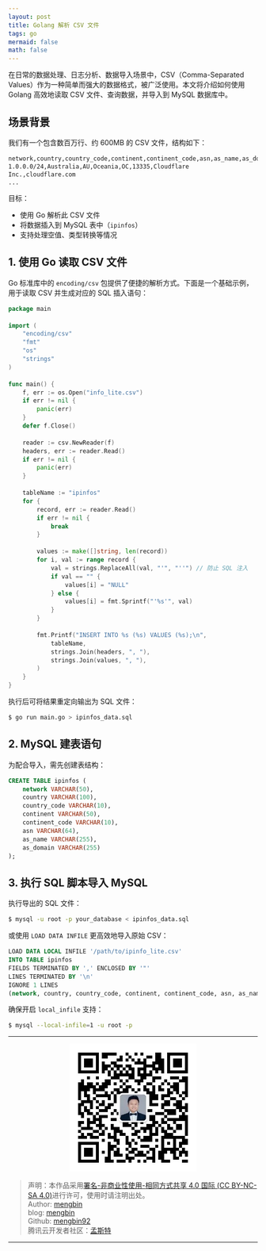 ```yaml
---
layout: post
title: Golang 解析 CSV 文件
tags: go
mermaid: false
math: false
---  
```


在日常的数据处理、日志分析、数据导入场景中，CSV（Comma-Separated Values）作为一种简单而强大的数据格式，被广泛使用。本文将介绍如何使用 Golang 高效地读取 CSV 文件、查询数据，并导入到 MySQL 数据库中。

## 场景背景

我们有一个包含数百万行、约 600MB 的 CSV 文件，结构如下：

```text
network,country,country_code,continent,continent_code,asn,as_name,as_domain
1.0.0.0/24,Australia,AU,Oceania,OC,13335,Cloudflare Inc.,cloudflare.com
...
```

目标：

* 使用 Go 解析此 CSV 文件
* 将数据插入到 MySQL 表中（`ipinfos`）
* 支持处理空值、类型转换等情况

## 1. 使用 Go 读取 CSV 文件

Go 标准库中的 `encoding/csv` 包提供了便捷的解析方式。下面是一个基础示例，用于读取 CSV 并生成对应的 SQL 插入语句：

```go
package main

import (
    "encoding/csv"
    "fmt"
    "os"
    "strings"
)

func main() {
    f, err := os.Open("info_lite.csv")
    if err != nil {
        panic(err)
    }
    defer f.Close()

    reader := csv.NewReader(f)
    headers, err := reader.Read()
    if err != nil {
        panic(err)
    }

    tableName := "ipinfos"
    for {
        record, err := reader.Read()
        if err != nil {
            break
        }

        values := make([]string, len(record))
        for i, val := range record {
            val = strings.ReplaceAll(val, "'", "''") // 防止 SQL 注入
            if val == "" {
                values[i] = "NULL"
            } else {
                values[i] = fmt.Sprintf("'%s'", val)
            }
        }

        fmt.Printf("INSERT INTO %s (%s) VALUES (%s);\n",
            tableName,
            strings.Join(headers, ", "),
            strings.Join(values, ", "),
        )
    }
}
```

执行后可将结果重定向输出为 SQL 文件：

```bash
$ go run main.go > ipinfos_data.sql
```

## 2. MySQL 建表语句

为配合导入，需先创建表结构：

```sql
CREATE TABLE ipinfos (
    network VARCHAR(50),
    country VARCHAR(100),
    country_code VARCHAR(10),
    continent VARCHAR(50),
    continent_code VARCHAR(10),
    asn VARCHAR(64),
    as_name VARCHAR(255),
    as_domain VARCHAR(255)
);
```

## 3. 执行 SQL 脚本导入 MySQL

执行导出的 SQL 文件：

```bash
$ mysql -u root -p your_database < ipinfos_data.sql
```

或使用 `LOAD DATA INFILE` 更高效地导入原始 CSV：

```sql
LOAD DATA LOCAL INFILE '/path/to/ipinfo_lite.csv'
INTO TABLE ipinfos
FIELDS TERMINATED BY ',' ENCLOSED BY '"'
LINES TERMINATED BY '\n'
IGNORE 1 LINES
(network, country, country_code, continent, continent_code, asn, as_name, as_domain);
```

确保开启 `local_infile` 支持：

```bash
$ mysql --local-infile=1 -u root -p
```

---

<div align="center">
  <img src="../img/qrcode_wechat.jpg" alt="孟斯特">
</div>

> 声明：本作品采用[署名-非商业性使用-相同方式共享 4.0 国际 (CC BY-NC-SA 4.0)](https://creativecommons.org/licenses/by-nc-sa/4.0/deed.zh)进行许可，使用时请注明出处。  
> Author: [mengbin](mengbin1992@outlook.com)  
> blog: [mengbin](https://mengbin.top)  
> Github: [mengbin92](https://mengbin92.github.io/)  
> 腾讯云开发者社区：[孟斯特](https://cloud.tencent.com/developer/user/6649301)  
---
